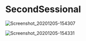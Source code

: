 # SecondSessional
 
![Screenshot_20201205-154307](https://user-images.githubusercontent.com/74371957/101240573-d2784080-3711-11eb-976c-35edb92bdb0f.png)

![Screenshot_20201205-154331](https://user-images.githubusercontent.com/74371957/101240575-d60bc780-3711-11eb-925c-e6b3f3071964.png)
